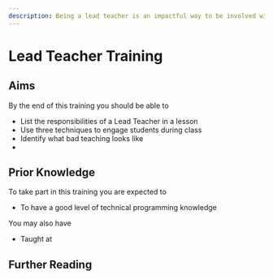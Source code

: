 ```yaml
---
description: Being a lead teacher is an impactful way to be involved with our students.
---
```


# Lead Teacher Training

## Aims

By the end of this training you should be able to

* List the responsibilities of a Lead Teacher in a lesson
* Use three techniques to engage students during class
* Identify what bad teaching looks like
* 
## Prior Knowledge

To take part in this training you are expected to 

* To have a good level of technical programming knowledge

You may also have

* Taught at



## Further Reading



